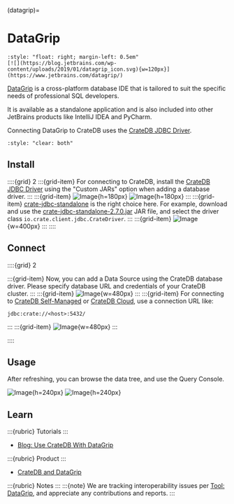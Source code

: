 (datagrip)=
# DataGrip

```{div}
:style: "float: right; margin-left: 0.5em"
[![](https://blog.jetbrains.com/wp-content/uploads/2019/01/datagrip_icon.svg){w=120px}](https://www.jetbrains.com/datagrip/)
```

[DataGrip] is a cross-platform database IDE that is tailored to suit the
specific needs of professional SQL developers.

It is available as a standalone application and is also included into
other JetBrains products like IntelliJ IDEA and PyCharm.

Connecting DataGrip to CrateDB uses the [CrateDB JDBC Driver].

```{div}
:style: "clear: both"
```


## Install

::::{grid} 2
:::{grid-item}
For connecting to CrateDB, install the [CrateDB JDBC Driver]
using the "Custom JARs" option when adding a database driver.
:::
:::{grid-item}
![Image](https://github.com/user-attachments/assets/a8c1ada6-fd97-43f4-a1ba-91aba1520bdb){h=180px}
![Image](https://github.com/user-attachments/assets/1f925848-fac3-4265-8bd3-96f91daf03c9){h=180px}
:::
:::{grid-item}
[crate-jdbc-standalone] is the right choice here.
For example, download and use the [crate-jdbc-standalone-2.7.0.jar] JAR file,
and select the driver class `io.crate.client.jdbc.CrateDriver`.
:::
:::{grid-item}
![Image](https://github.com/user-attachments/assets/50ccb304-5aaf-4f0b-8ae7-55445f06930c){w=400px}
:::
::::


## Connect

::::{grid} 2

:::{grid-item}
Now, you can add a Data Source using the CrateDB database driver.
Please specify database URL and credentials of your CrateDB cluster.
:::
:::{grid-item}
![Image](https://github.com/user-attachments/assets/147a3e8e-f1d7-413d-9e0c-1ced11333646){w=480px}
:::
:::{grid-item}
For connecting to [CrateDB Self-Managed] or [CrateDB Cloud],
use a connection URL like:
```
jdbc:crate://<host>:5432/
```
:::
:::{grid-item}
![Image](https://github.com/user-attachments/assets/c929aa64-f032-451c-9f9d-45e6aebb12e5){w=480px}
:::

::::


## Usage
After refreshing, you can browse the data tree, and use the Query Console.

![Image](https://github.com/user-attachments/assets/3350a955-0a53-41d7-905b-a71cc4a767e9){h=240px}
![Image](https://github.com/user-attachments/assets/d0a2a09d-a59f-4eda-a488-09d5ce15c08d){h=240px}



## Learn

:::{rubric} Tutorials
:::
- [Blog: Use CrateDB With DataGrip]

:::{rubric} Product
:::
- [CrateDB and DataGrip]

:::{rubric} Notes
:::
:::{note}
We are tracking interoperability issues per [Tool: DataGrip], and appreciate
any contributions and reports.
:::


[Blog: Use CrateDB With DataGrip]: https://cratedb.com/blog/use-cratedb-with-datagrip-an-advanced-database-ide
[CrateDB and DataGrip]: https://cratedb.com/integrations/cratedb-and-datagrip
[CrateDB Cloud]: https://cratedb.com/product/cloud
[CrateDB JDBC Driver]: https://cratedb.com/docs/jdbc/
[CrateDB Self-Managed]: https://cratedb.com/product/self-managed
[crate-jdbc-standalone]: https://repo1.maven.org/maven2/io/crate/crate-jdbc-standalone/
[crate-jdbc-standalone-2.7.0.jar]: https://repo1.maven.org/maven2/io/crate/crate-jdbc-standalone/2.7.0/crate-jdbc-standalone-2.7.0.jar
[DataGrip]: https://www.jetbrains.com/datagrip/
[Tool: DataGrip]: https://github.com/crate/crate/labels/tool%3A%20DataGrip
